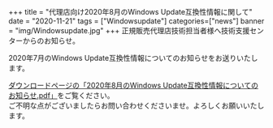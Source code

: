 +++
title = "代理店向け2020年8月のWindows Update互換性情報に関して"
date = "2020-11-21"
tags = ["Windowsupdate"]
categories=["news"]
banner = "img/Windowsupdate.jpg"
+++
正規販売代理店技術担当者様へ技術支援センターからのお知らせ。  
<!--more-->
2020年7月のWindows Update互換性情報についてのお知らせをお送りいたします。  

[ダウンロードページの「2020年8月のWindows Update互換性情報についてのお知らせ.pdf」](https://www.kitasp.com/downloads/)をご覧ください。  
ご不明な点がございましたらお問い合わせくださいませ。よろしくお願いいたします。


